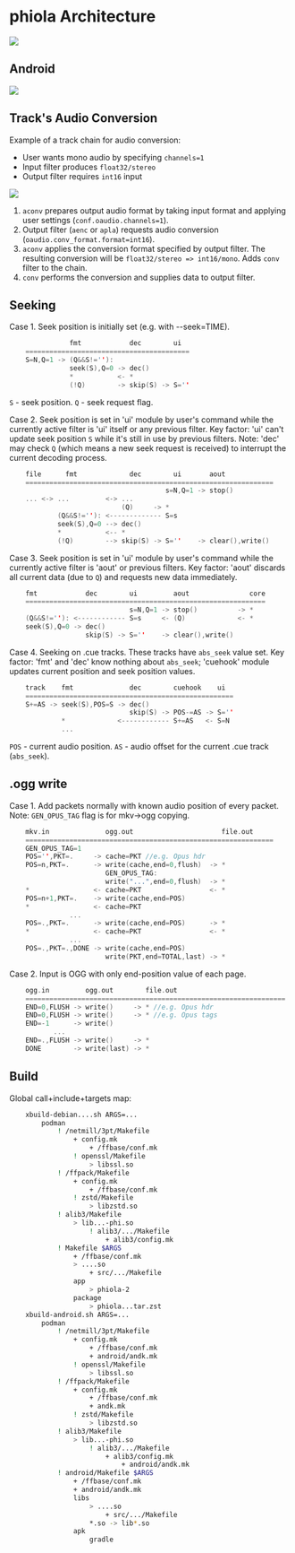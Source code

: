 # phiola Architecture

![](phiola-arch.svg)


## Android

![](phiola-arch-android.svg)


## Track's Audio Conversion

Example of a track chain for audio conversion:

* User wants mono audio by specifying `channels=1`
* Input filter produces `float32/stereo`
* Output filter requires `int16` input

![](chain-aconv.svg)

1. `aconv` prepares output audio format by taking input format and applying user settings (`conf.oaudio.channels=1`).
2. Output filter (`aenc` or `apla`) requests audio conversion (`oaudio.conv_format.format=int16`).
3. `aconv` applies the conversion format specified by output filter.  The resulting conversion will be `float32/stereo => int16/mono`.  Adds `conv` filter to the chain.
4. `conv` performs the conversion and supplies data to output filter.


## Seeking

Case 1.  Seek position is initially set (e.g. with --seek=TIME).

```C
	           fmt            dec        ui
	=========================================
	S=N,Q=1 -> (Q&&S!=''):
	           seek(S),Q=0 -> dec()
	           *           <- *
	           (!Q)        -> skip(S) -> S=''
```

`S` - seek position.
`Q` - seek request flag.

Case 2.  Seek position is set in 'ui' module by user's command while the currently active filter is 'ui' itself or any previous filter.
Key factor: 'ui' can't update seek position `S` while it's still in use by previous filters.
Note: 'dec' may check `Q` (which means a new seek request is received) to interrupt the current decoding process.

```C
	file      fmt             dec        ui       aout
	==============================================================
	                                   s=N,Q=1 -> stop()
	... <-> ...         <-> ...
	                        (Q)     -> *
	        (Q&&S!=''): <------------- S=s
	        seek(S),Q=0 --> dec()
	        *           <-- *
	        (!Q)        --> skip(S) -> S=''    -> clear(),write()
```

Case 3.  Seek position is set in 'ui' module by user's command while the currently active filter is 'aout' or previous filters.
Key factor: 'aout' discards all current data (due to `Q`) and requests new data immediately.

```C
	fmt            dec        ui         aout               core
	============================================================
	                          s=N,Q=1 -> stop()          -> *
	(Q&&S!=''): <------------ S=s     <- (Q)             <- *
	seek(S),Q=0 -> dec()
	               skip(S) -> S=''    -> clear(),write()
```

Case 4.  Seeking on .cue tracks.  These tracks have `abs_seek` value set.
Key factor: 'fmt' and 'dec' know nothing about `abs_seek`;
 'cuehook' module updates current position and seek position values.

```C
	track    fmt              dec        cuehook    ui
	====================================================
	S+=AS -> seek(S),POS=S -> dec()
	                          skip(S) -> POS-=AS -> S=''
	         *             <------------ S+=AS   <- S=N
	         ...
```

`POS` - current audio position.
`AS` - audio offset for the current .cue track (`abs_seek`).


## .ogg write

Case 1.  Add packets normally with known audio position of every packet.
Note: `GEN_OPUS_TAG` flag is for mkv->ogg copying.

```C
	mkv.in              ogg.out                      file.out
	==============================================================
	GEN_OPUS_TAG=1
	POS='',PKT=.     -> cache=PKT //e.g. Opus hdr
	POS=n,PKT=.      -> write(cache,end=0,flush)  -> *
	                    GEN_OPUS_TAG:
	                    write("...",end=0,flush)  -> *
	*                <- cache=PKT                 <- *
	POS=n+1,PKT=.    -> write(cache,end=POS)
	*                <- cache=PKT
	           ...
	POS=.,PKT=.      -> write(cache,end=POS)      -> *
	*                <- cache=PKT                 <- *
	           ...
	POS=.,PKT=.,DONE -> write(cache,end=POS)
	                    write(PKT,end=TOTAL,last) -> *
```

Case 2.  Input is OGG with only end-position value of each page.

```C
	ogg.in         ogg.out        file.out
	=================================================================
	END=0,FLUSH -> write()     -> * //e.g. Opus hdr
	END=0,FLUSH -> write()     -> * //e.g. Opus tags
	END=-1      -> write()
	       ...
	END=.,FLUSH -> write()     -> *
	DONE        -> write(last) -> *
```


## Build

Global call+include+targets map:

```sh
	xbuild-debian....sh ARGS=...
		podman
			! /netmill/3pt/Makefile
				+ config.mk
					+ /ffbase/conf.mk
				! openssl/Makefile
					> libssl.so
			! /ffpack/Makefile
				+ config.mk
					+ /ffbase/conf.mk
				! zstd/Makefile
					> libzstd.so
			! alib3/Makefile
				> lib...-phi.so
					! alib3/.../Makefile
						+ alib3/config.mk
			! Makefile $ARGS
				+ /ffbase/conf.mk
				> ....so
					+ src/.../Makefile
				app
					> phiola-2
				package
					> phiola...tar.zst
	xbuild-android.sh ARGS=...
		podman
			! /netmill/3pt/Makefile
				+ config.mk
					+ /ffbase/conf.mk
					+ android/andk.mk
				! openssl/Makefile
					> libssl.so
			! /ffpack/Makefile
				+ config.mk
					+ /ffbase/conf.mk
					+ andk.mk
				! zstd/Makefile
					> libzstd.so
			! alib3/Makefile
				> lib...-phi.so
					! alib3/.../Makefile
						+ alib3/config.mk
							+ android/andk.mk
			! android/Makefile $ARGS
				+ /ffbase/conf.mk
				+ android/andk.mk
				libs
					> ....so
						+ src/.../Makefile
					*.so -> lib*.so
				apk
					gradle
```

